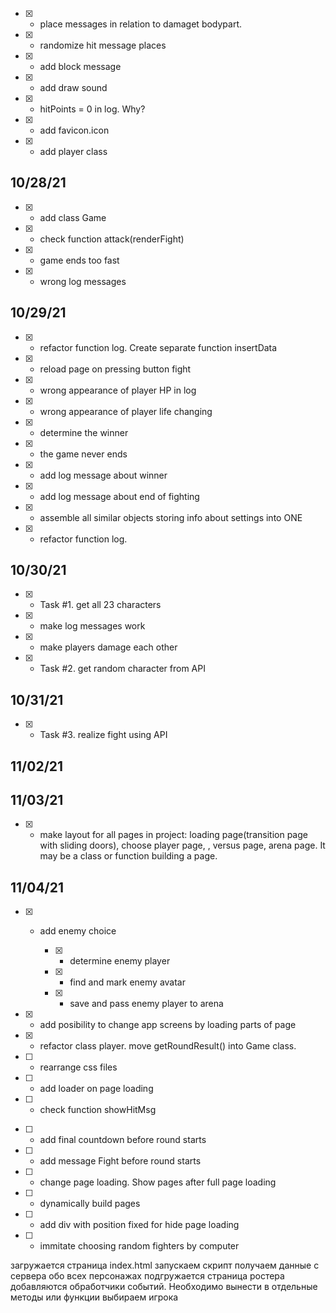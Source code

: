 - [x] - place messages in relation to damaget bodypart.
- [x] - randomize hit message places
- [x] - add block message
- [x] - add draw sound
- [x] - hitPoints = 0 in log. Why?
- [x] - add favicon.icon
- [x] - add player class

## 10/28/21

- [x] - add class Game
- [x] - check function attack(renderFight)
- [x] - game ends too fast
- [x] - wrong log messages

## 10/29/21

- [x] - refactor function log. Create separate function insertData
- [x] - reload page on pressing button fight
- [x] - wrong appearance of player HP in log
- [x] - wrong appearance of player life changing
- [x] - determine the winner
- [x] - the game never ends
- [x] - add log message about winner
- [x] - add log message about end of fighting
- [x] - assemble all similar objects storing info about settings into ONE
- [x] - refactor function log.

## 10/30/21

- [x] - Task #1. get all 23 characters
- [x] - make log messages work
- [x] - make players damage each other
- [x] - Task #2. get random character from API

## 10/31/21

- [x] - Task #3. realize fight using API
## 11/02/21
<!-- have to -->

## 11/03/21
- [x] - make layout for all pages in project: loading page(transition page with sliding doors), choose player page, , versus  page, arena page. It may be a class or function building a page.
## 11/04/21

- [x] - add enemy choice

      - [x] - determine enemy player
      - [x] - find and mark enemy avatar
      - [x] - save and pass enemy player to arena

- [x] - add posibility to change app screens by loading parts of page
- [x] - refactor class player. move getRoundResult() into Game class.


- [ ] - rearrange css files
- [ ] - add loader on page loading



- [ ] - check function showHitMsg


<!-- may be -->
- [ ] - add final countdown before round starts
- [ ] - add message Fight before round starts
- [ ] - change page loading. Show pages after full page loading 
- [ ] - dynamically build pages
- [ ] - add div with position fixed for hide page loading
- [ ] - immitate choosing random fighters by computer




загружается страница index.html
запускаем скрипт 
получаем данные с сервера обо всех персонажах
подгружается страница ростера добавляются обработчики событий. Необходимо вынести в отдельные методы или функции
выбираем игрока
